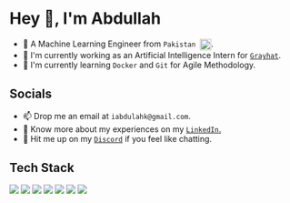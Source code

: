 
<h1>Hey 👋, I'm Abdullah</h1>

<ul>
<li>🦾 A Machine Learning Engineer from <code>Pakistan <img src="https://images.emojiterra.com/twitter/512px/1f1f5-1f1f0.png" align="center" width=20 height=20/></code>.</li>
<li>🔭 I'm currently working as an Artificial Intelligence Intern for <a href="https://grayhat.com.pk"><code>Grayhat</code></a>.</li>
<li>🌱 I'm currently learning <code>Docker</code> and <code>Git</code> for Agile Methodology.</li>
</ul>

<h2>Socials</h2>

<ul>
<li>📫 Drop me an email at <code>iabdulahk@gmail.com</code>.</li>
<li>📄 Know more about my experiences on my <a href="https://linkedin.com/in/abdullahkhalid00"><code>LinkedIn</code>.</a></li>
<li>🤙 Hit me up on my <a href="https://discord.com/abdullahkhalid_0"><code>Discord</code></a> if you feel like chatting.</li>
</ul>

<h2>Tech Stack</h2>

<a href="https://www.python.org/"><img src="https://img.shields.io/badge/python-3670A0?style=for-the-badge&logo=python&logoColor=ffdd54"/></a> <a href="https://www.tensorflow.org/"><img src="https://img.shields.io/badge/TensorFlow-%23FF6F00.svg?style=for-the-badge&logo=TensorFlow&logoColor=white"/></a> <a href="https://pytorch.org/"><img src="https://img.shields.io/badge/PyTorch-%23EE4C2C.svg?style=for-the-badge&logo=PyTorch&logoColor=white"/></a> <a href="https://opencv.org/"><img src="https://img.shields.io/badge/opencv-%23white.svg?style=for-the-badge&logo=opencv&logoColor=white"/></a> <a href="https://flask.palletsprojects.com/"><img src="https://img.shields.io/badge/flask-%23000.svg?style=for-the-badge&logo=flask&logoColor=white"/></a> <a href="https://www.mongodb.com/"><img src="https://img.shields.io/badge/MongoDB-%234ea94b.svg?style=for-the-badge&logo=mongodb&logoColor=white"/></a> <a href="https://fastapi.tiangolo.com/"><img src="https://img.shields.io/badge/FastAPI-005571?style=for-the-badge&logo=fastapi"/></a>
